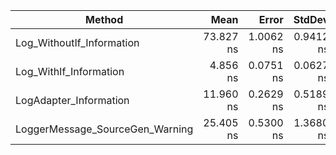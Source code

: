 | Method                          |      Mean |     Error |    StdDev |    Median |  Gen 0 | Allocated |
|---------------------------------|----------:|----------:|----------:|----------:|-------:|----------:|
| Log_WithoutIf_Information       | 73.827 ns | 1.0062 ns | 0.9412 ns | 74.066 ns | 0.0069 |      88 B |
| Log_WithIf_Information              |  4.856 ns | 0.0751 ns | 0.0627 ns |  4.839 ns |      - |         - |
| LogAdapter_Information              | 11.960 ns | 0.2629 ns | 0.5189 ns | 11.885 ns |      - |         - |
| LoggerMessage_SourceGen_Warning | 25.405 ns | 0.5300 ns | 1.3680 ns | 24.819 ns |      - |         - |
